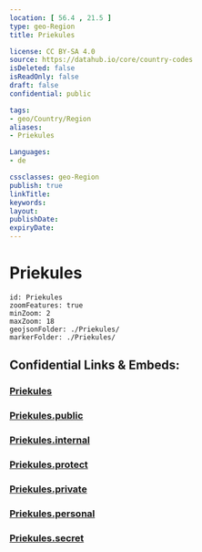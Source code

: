 ```yaml
---
location: [ 56.4 , 21.5 ] 
type: geo-Region
title: Priekules

license: CC BY-SA 4.0
source: https://datahub.io/core/country-codes
isDeleted: false
isReadOnly: false
draft: false
confidential: public

tags:
- geo/Country/Region
aliases:
- Priekules

Languages:
- de

cssclasses: geo-Region
publish: true
linkTitle: 
keywords: 
layout: 
publishDate: 
expiryDate: 
---
```


# Priekules

```leaflet
id: Priekules
zoomFeatures: true 
minZoom: 2 
maxZoom: 18
geojsonFolder: ./Priekules/
markerFolder: ./Priekules/
```


## Confidential Links & Embeds: 

### [Priekules](/_Standards/Earth/Continent/Europe/Europe~North/Latvia/Counties/Priekules.md) 

### [Priekules.public](/_public/Earth/Continent/Europe/Europe~North/Latvia/Counties/Priekules.public.md) 

### [Priekules.internal](/_internal/Earth/Continent/Europe/Europe~North/Latvia/Counties/Priekules.internal.md) 

### [Priekules.protect](/_protect/Earth/Continent/Europe/Europe~North/Latvia/Counties/Priekules.protect.md) 

### [Priekules.private](/_private/Earth/Continent/Europe/Europe~North/Latvia/Counties/Priekules.private.md) 

### [Priekules.personal](/_personal/Earth/Continent/Europe/Europe~North/Latvia/Counties/Priekules.personal.md) 

### [Priekules.secret](/_secret/Earth/Continent/Europe/Europe~North/Latvia/Counties/Priekules.secret.md)

